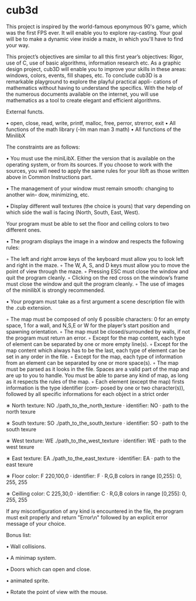 # cub3d
This project is inspired by the world-famous eponymous 90's game, which was the first FPS ever. It will enable you to explore ray-casting. Your goal will be to make a dynamic view inside a maze, in which you'll have to find your way.


This project’s objectives are similar to all this first year’s objectives: Rigor, use of C, use of basic algorithms, information research etc.
As a graphic design project, cub3D will enable you to improve your skills in these areas: windows, colors, events, fill shapes, etc.
To conclude cub3D is a remarkable playground to explore the playful practical appli- cations of mathematics without having to understand the specifics.
With the help of the numerous documents available on the internet, you will use mathematics as a tool to create elegant and efficient algorithms.

External functs.

• open, close, read, write, printf, malloc, free, perror, strerror, exit
• All functions of the math library (-lm man man 3 math)
• All functions of the MinilibX


The constraints are as follows:

• You must use the miniLibX. Either the version that is available on the operating system, or from its sources. If you choose to work with the sources, you will need to apply the same rules for your libft as those written above in Common Instructions part.

• The management of your window must remain smooth: changing to another win- dow, minimizing, etc.

• Display different wall textures (the choice is yours) that vary depending on which side the wall is facing (North, South, East, West).

Your program must be able to set the floor and ceiling colors to two different ones.

• The program displays the image in a window and respects the following rules:

◦ The left and right arrow keys of the keyboard must allow you to look left and
right in the maze.
◦ The W, A, S, and D keys must allow you to move the point of view through the maze.
◦ Pressing ESC must close the window and quit the program cleanly.
◦ Clicking on the red cross on the window’s frame must close the window and
quit the program cleanly.
◦ The use of images of the minilibX is strongly recommended.

• Your program must take as a first argument a scene description file with the .cub extension.

◦ The map must be composed of only 6 possible characters: 0 for an empty space, 1 for a wall, and N,S,E or W for the player’s start position and spawning orientation.
◦ The map must be closed/surrounded by walls, if not the program must return an error.
◦ Except for the map content, each type of element can be separated by one or more empty line(s).
◦ Except for the map content which always has to be the last, each type of element can be set in any order in the file.
◦ Except for the map, each type of information from an element can be separated by one or more space(s).
◦ The map must be parsed as it looks in the file. Spaces are a valid part of the map and are up to you to handle. You must be able to parse any kind of map, as long as it respects the rules of the map.
◦ Each element (except the map) firsts information is the type identifier (com- posed by one or two character(s)), followed by all specific informations for each object in a strict order

∗ North texture:
         NO ./path_to_the_north_texture
· identifier: NO
· path to the north texure 

∗ South texture:
         SO ./path_to_the_south_texture
· identifier: SO
· path to the south texure 

∗ West texture:
         WE ./path_to_the_west_texture
· identifier: WE
· path to the west texure 

∗ East texture:
         EA ./path_to_the_east_texture
· identifier: EA
· path to the east texure 

∗ Floor color:
F 220,100,0
· identifier: F
· R,G,B colors in range [0,255]: 0, 255, 255

∗ Ceilling color:
C 225,30,0
· identifier: C
· R,G,B colors in range [0,255]: 0, 255, 255

If any misconfiguration of any kind is encountered in the file, the program must exit properly and return "Error\n" followed by an explicit error message of your choice.

Bonus list:

• Wall collisions.

• A minimap system.

• Doors which can open and close.

• animated sprite.

• Rotate the point of view with the mouse.


